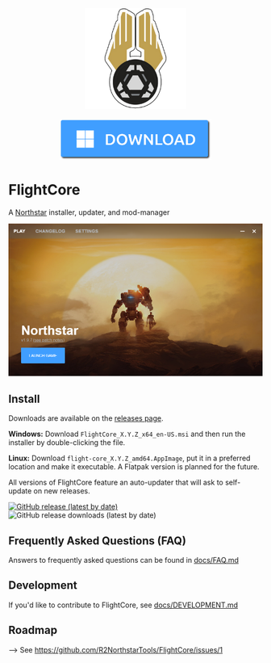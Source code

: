 <p align="center">
	<img src="docs/assets/Square310x310Logo.png" width="200px">
	<br>
	<br>
	<a href="https://github.com/R2NorthstarTools/FlightCore/releases/download/v1.2.1/FlightCore_1.2.1_x64_en-US.msi"><img src="docs/assets/downloadbutton.png" width="300px"></a>
	<br>
</p>

# FlightCore

A [Northstar](https://northstar.tf/) installer, updater, and mod-manager

![FlightCore screenshot](docs/assets/main-window-screenshot.png)

## Install

Downloads are available on the [releases page](https://github.com/R2NorthstarTools/FlightCore/releases).

**Windows:** Download `FlightCore_X.Y.Z_x64_en-US.msi` and then run the installer by double-clicking the file.

**Linux:** Download `flight-core_X.Y.Z_amd64.AppImage`, put it in a preferred location and make it executable. A Flatpak version is planned for the future.

All versions of FlightCore feature an auto-updater that will ask to self-update on new releases.

<a href="https://github.com/R2NorthstarTools/FlightCore/releases"><img src="https://img.shields.io/github/v/release/R2NorthstarTools/FlightCore" alt="GitHub release (latest by date)"></a>
<img src="https://img.shields.io/github/downloads/R2NorthstarTools/FlightCore/latest/total" alt="GitHub release downloads (latest by date)">

## Frequently Asked Questions (FAQ)

Answers to frequently asked questions can be found in [docs/FAQ.md](docs/FAQ.md)

## Development

If you'd like to contribute to FlightCore, see [docs/DEVELOPMENT.md](docs/DEVELOPMENT.md)

## Roadmap

--> See https://github.com/R2NorthstarTools/FlightCore/issues/1
